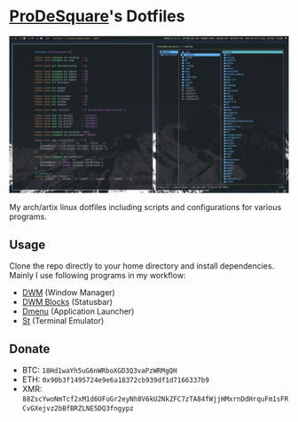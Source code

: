 # [ProDeSquare](https://prodesquare.com)'s Dotfiles

![Screenshot](.config/desktop.jpg)

My arch/artix linux dotfiles including scripts and configurations for various programs.

## Usage
Clone the repo directly to your home directory and install dependencies. Mainly I use following programs in my workflow:
* [DWM](https://surl.prodesquare.com/l/dwm) (Window Manager)
* [DWM Blocks](https://surl.prodesquare.com/l/dwmblocks) (Statusbar)
* [Dmenu](https://surl.prodesquare.com/l/dmenu) (Application Launcher)
* [St](https://surl.prodesquare.com/l/st) (Terminal Emulator)

## Donate
- BTC: `18Hd1waYh5uG6nWRboXGD3Q3vaPzWRMgQH`
- ETH: `0x90b3f1495724e9e6a18372cb939df1d7166337b9`
- XMR: `88ZscYwoNmTcf2xM1d6UFuGr2eyNh8V6kU2NkZFC7zTA84fWjjHMxrnDdHrquFm1sFRCvGXejvz2bBfBRZLNE5DQ3fngypz`
